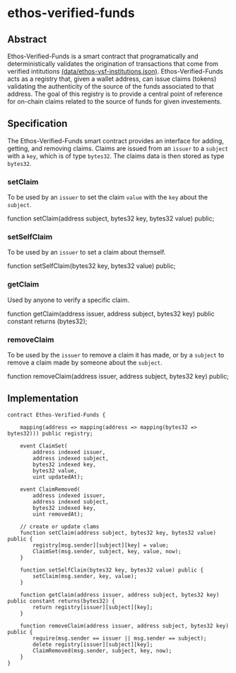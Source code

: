# ethos-verified-funds

## Abstract

Ethos-Verified-Funds is a smart contract that programatically and deterministically validates the origination of transactions that come from verified intitutions [(data/ethos-vsf-institutions.json)](https://raw.githubusercontent.com/ethos-source/ethos-verified-funds/master/data/ethos-vsf-institution.json). Ethos-Verified-Funds acts as a registry that, given a wallet address, can issue claims (tokens) validating the authenticity of the source of the funds associated to that address. The goal of this registry is to provide a central point of reference for on-chain claims related to the source of funds for given investements.

## Specification

The Ethos-Verified-Funds smart contract provides an interface for adding, getting, and removing claims. Claims are issued from an `issuer` to a `subject` with a `key`, which is of type `bytes32`. The claims data is then stored as type `bytes32`.

### setClaim
To be used by an `issuer` to set the claim `value` with the `key` about the `subject`.

function setClaim(address subject, bytes32 key, bytes32 value) public;

### setSelfClaim
To be used by an `issuer` to set a claim about themself.

function setSelfClaim(bytes32 key, bytes32 value) public;

### getClaim
Used by anyone to verify a specific claim.

function getClaim(address issuer, address subject, bytes32 key) public constant returns (bytes32);

### removeClaim
To be used by the `issuer` to remove a claim it has made, or by a `subject` to remove a claim made by someone about the `subject`.

function removeClaim(address issuer, address subject, bytes32 key) public;

## Implementation
```
contract Ethos-Verified-Funds {

    mapping(address => mapping(address => mapping(bytes32 => bytes32))) public registry;

    event ClaimSet(
        address indexed issuer,
        address indexed subject,
        bytes32 indexed key,
        bytes32 value,
        uint updatedAt);

    event ClaimRemoved(
        address indexed issuer,
        address indexed subject,
        bytes32 indexed key,
        uint removedAt);

    // create or update clams
    function setClaim(address subject, bytes32 key, bytes32 value) public {
        registry[msg.sender][subject][key] = value;
        ClaimSet(msg.sender, subject, key, value, now);
    }

    function setSelfClaim(bytes32 key, bytes32 value) public {
        setClaim(msg.sender, key, value);
    }

    function getClaim(address issuer, address subject, bytes32 key) public constant returns(bytes32) {
        return registry[issuer][subject][key];
    }

    function removeClaim(address issuer, address subject, bytes32 key) public {
        require(msg.sender == issuer || msg.sender == subject);
        delete registry[issuer][subject][key];
        ClaimRemoved(msg.sender, subject, key, now);
    }
}
```
